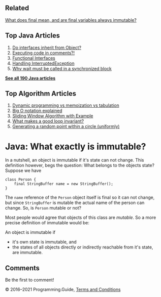 



## Related

[What does final mean, and are final variables always immutable?](final-variable.html)



## Top Java Articles

1.  [Do interfaces inherit from Object?](do-interfaces-inherit-from-object.html)
2.  [Executing code in comments?!](executing-code-in-comments.html)
3.  [Functional Interfaces](functional-interfaces.html)
4.  [Handling InterruptedException](handling-interrupted-exceptions.html)
5.  [Why wait must be called in a synchronized block](why-wait-must-be-in-synchronized.html)

[**See all 190 Java articles**](index.html)

## Top Algorithm Articles

1.  [Dynamic programming vs memoization vs tabulation](../dynamic-programming-vs-memoization-vs-tabulation.html)
2.  [Big O notation explained](../big-o-notation-explained.html)
3.  [Sliding Window Algorithm with Example](../sliding-window-example.html)
4.  [What makes a good loop invariant?](../what-makes-a-good-loop-invariant.html)
5.  [Generating a random point within a circle (uniformly)](../random-point-within-circle.html)

# Java: What exactly is immutable?

In a nutshell, an object is immutable if it's state can not change. This definition however, begs the question: What belongs to the objects state? Suppose we have

    class Person {
        final StringBuffer name = new StringBuffer();
    }

The `name` reference of the `Person` object itself is final so it can not change, but since `StringBuffer` is mutable the actual name of the person can change. So, is `Person` mutable or not?

Most people would agree that objects of this class are _mutable_. So a more precise definition of immutable would be:

An object is immutable if

- it's own state is immutable, and
- the states of all objects directly or indirectly reachable from it's state, are immutable.

## Comments

Be the first to comment!

© 2016–2021 Programming.Guide, [Terms and Conditions](../terms-and-conditions.html)
